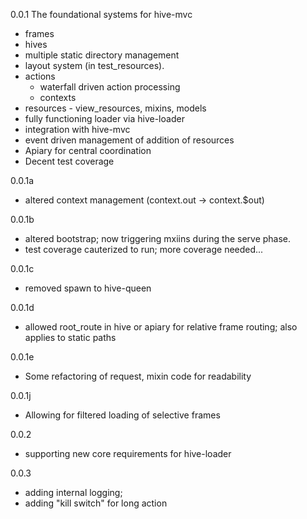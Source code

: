 0.0.1 The foundational systems for hive-mvc
 * frames
 * hives
 * multiple static directory management
 * layout system (in test_resources).
 * actions
   - waterfall driven action processing
   - contexts
 * resources - view_resources, mixins, models
 * fully functioning loader via hive-loader
 * integration with hive-mvc
 * event driven management of addition of resources
 * Apiary for central coordination
 * Decent test coverage

0.0.1a
 * altered context management (context.out -> context.$out)

0.0.1b
 * altered bootstrap; now triggering mxiins during the serve phase.
 * test coverage cauterized to run; more coverage needed...

0.0.1c
 * removed spawn to hive-queen

0.0.1d
 * allowed root_route in hive or apiary for relative frame routing; also applies to static paths

0.0.1e
 * Some refactoring of request, mixin code for readability

0.0.1j
 * Allowing for filtered loading of selective frames

0.0.2
  * supporting new core requirements for hive-loader

0.0.3
  * adding internal logging;
  * adding "kill switch" for long action